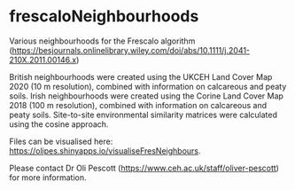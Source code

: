 # frescaloNeighbourhoods
Various neighbourhoods for the Frescalo algorithm (https://besjournals.onlinelibrary.wiley.com/doi/abs/10.1111/j.2041-210X.2011.00146.x)

British neighbourhoods were created using the UKCEH Land Cover Map 2020 (10 m resolution), combined with information on calcareous and peaty
soils. Irish neighbourhoods were created using the Corine Land Cover Map 2018 (100 m resolution), combined with information on calcareous and peaty
soils. Site-to-site environmental similarity matrices were calculated using the cosine approach.

Files can be visualised here: https://olipes.shinyapps.io/visualiseFresNeighbours.

Please contact Dr Oli Pescott (https://www.ceh.ac.uk/staff/oliver-pescott) for more information.
